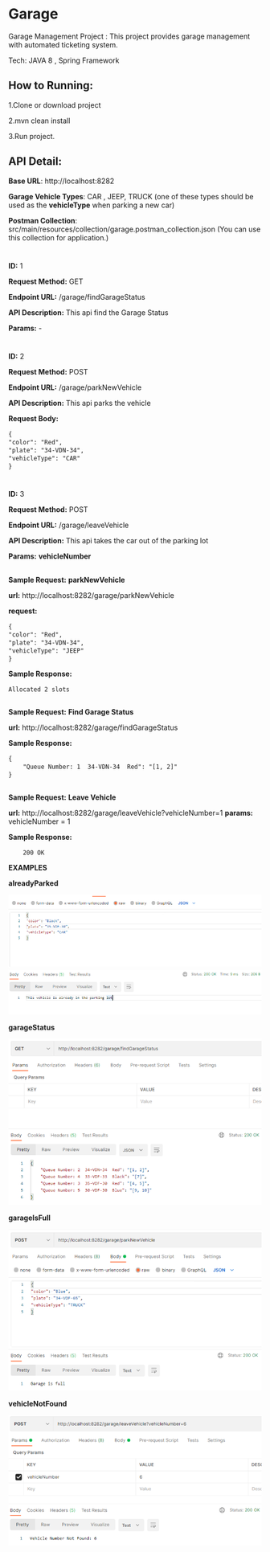# Garage
 Garage Management Project : This project provides garage management with automated ticketing system.

 Tech: JAVA 8 , Spring Framework

## **How to Running:**
1.Clone or download project

2.mvn clean install

3.Run project.

## **API Detail:**

**Base URL**: http://localhost:8282

**Garage Vehicle Types**: CAR , JEEP, TRUCK (one of these types should be used as the **vehicleType** when parking a new car)

**Postman Collection**: src/main/resources/collection/garage.postman_collection.json (You can use this collection for application.)

#
**ID:** 1

**Request Method:** GET

**Endpoint URL:** /garage/findGarageStatus

**API Description:** This api find the Garage Status

**Params:** -
#
**ID:** 2

**Request Method:** POST

**Endpoint URL:** /garage/parkNewVehicle

**API Description:** This api parks the vehicle

**Request Body:** 
```
{
"color": "Red",
"plate": "34-VDN-34",
"vehicleType": "CAR"
}
```
#
**ID:** 3

**Request Method:** POST

**Endpoint URL:** /garage/leaveVehicle

**API Description:** This api takes the car out of the parking lot

**Params:** **vehicleNumber**

##
**Sample Request:**  **parkNewVehicle**

**url:** http://localhost:8282/garage/parkNewVehicle

**request:**
```
{
"color": "Red",
"plate": "34-VDN-34",
"vehicleType": "JEEP"
}
```

**Sample Response:**

```
Allocated 2 slots
```
##
**Sample Request:**  **Find Garage Status**

**url:** http://localhost:8282/garage/findGarageStatus

**Sample Response:**

```
{
    "Queue Number: 1  34-VDN-34  Red": "[1, 2]"
}
```
##
**Sample Request:**  **Leave Vehicle**

**url:** http://localhost:8282/garage/leaveVehicle?vehicleNumber=1
**params:** vehicleNumber = 1

**Sample Response:**

```
    200 OK
```


**EXAMPLES**

**alreadyParked**

![](src/main/resources/img/alreadyParked.png)

**garageStatus**

![](src/main/resources/img/garageStatus.png)

**garageIsFull**

![](src/main/resources/img/garageIsFull.png)

**vehicleNotFound**

![](src/main/resources/img/vehicleNotFound.png)